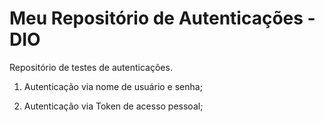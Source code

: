 # Meu Repositório de Autenticações - DIO

Repositório de testes de autenticações.

1. Autenticação via nome de usuário e senha;

2. Autenticação via Token de acesso pessoal;
